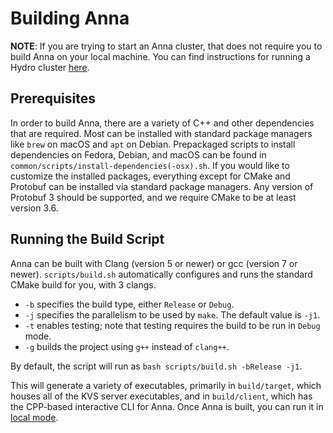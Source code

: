 # Building Anna

**NOTE**: If you are trying to start an Anna cluster, that does not require you to build Anna on your local machine. You can find instructions for running a Hydro cluster [here](https://github.com/hydro-project/cluster/blob/master/docs/getting-started-aws.md).

## Prerequisites

In order to build Anna, there are a variety of C++ and other dependencies that are required. Most can be installed with standard package managers like `brew` on macOS and `apt` on Debian. Prepackaged scripts to install dependencies on Fedora, Debian, and macOS can be found in `common/scripts/install-dependencies(-osx).sh`. If you would like to customize the installed packages, everything except for CMake and Protobuf can be installed via standard package managers. Any version of Protobuf 3 should be supported, and we require CMake to be at least version 3.6.

## Running the Build Script

Anna can be built with Clang (version 5 or newer) or gcc (version 7 or newer). `scripts/build.sh` automatically configures and runs the standard CMake build for you, with 3 clangs.

* `-b` specifies the build type, either `Release` or `Debug`.
* `-j` specifies the parallelism to be used by `make`. The default value is `-j1`.
* `-t` enables testing; note that testing requires the build to be run in `Debug` mode. 
* `-g` builds the project using `g++` instead of `clang++`. 

By default, the script will run as `bash scripts/build.sh -bRelease -j1`. 

This will generate a variety of executables, primarily in `build/target`, which houses all of the KVS server executables, and in `build/client`, which has the CPP-based interactive CLI for Anna. Once Anna is built, you can run it in [local mode](docs/local-mode.md).